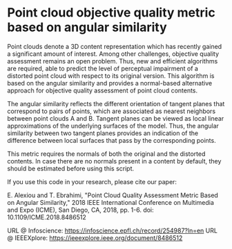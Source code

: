 # Point cloud objective quality metric based on angular similarity

Point clouds denote a 3D content representation which has recently gained a significant amount of interest. Among other challenges, objective quality assessment remains an open problem. Thus, new and efficient algorithms are required, able to predict the level of perceptual impairment of a distorted point cloud with respect to its original version. This algorithm is based on the angular similarity and provides a normal-based alternative approach for objective quality assessment of point cloud contents.

The angular similarity reflects the different orientation of tangent planes that correspond to pairs of points, which are associated as nearest neighbors between point clouds A and B. Tangent planes can be viewed as local linear approximations of the underlying surfaces of the model. Thus, the angular similarity between two tangent planes provides an indication of the difference between local surfaces that pass by the corresponding points. 

This metric requires the normals of both the original and the distorted contents. In case there are no normals present in a content by default, they should be estimated before using this script.


If you use this code in your research, please cite our paper:

E. Alexiou and T. Ebrahimi, "Point Cloud Quality Assessment Metric Based on Angular Similarity," 2018 IEEE International Conference on Multimedia and Expo (ICME), San Diego, CA, 2018, pp. 1-6. doi: 10.1109/ICME.2018.8486512

URL @ Infoscience: https://infoscience.epfl.ch/record/254987?ln=en
URL @ IEEEXplore:  https://ieeexplore.ieee.org/document/8486512
